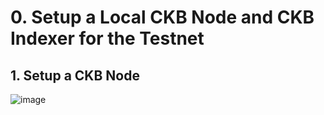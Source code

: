 # 0. Setup a Local CKB Node and CKB Indexer for the Testnet

## 1. Setup a CKB Node

![image](https://user-images.githubusercontent.com/51923446/129461152-be24286b-591e-4ef3-ba88-da2cecbc2e0f.png)
